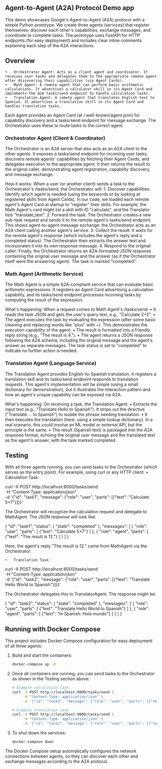 ## Agent-to-Agent (A2A) Protocol Demo app

This demo showcases Google's Agent-to-Agent (A2A) protocol with a simple Python prototype. We create three agents (services) that register themselves, discover each other's capabilities, exchange messages, and coordinate to complete tasks. The prototype uses FastAPI for HTTP endpoints (for easy deployment) and includes clear inline comments explaining each step of the A2A interactions.

## Overview
	•	Orchestrator Agent: Acts as a client agent and coordinator. It receives user tasks and delegates them to the appropriate remote agent after discovering their capabilities (via Agent Cards).
	•	Math Agent: A remote agent that can perform basic arithmetic calculations. It advertises a calculator skill in its Agent Card and implements the A2A tasks/send endpoint to handle calculation tasks.
	•	Translation Agent: A remote agent that translates English text to Spanish. It advertises a translation skill in its Agent Card and handles translation tasks.

Each agent provides an Agent Card (at /.well-known/agent.json) for capability discovery and a tasks/send endpoint for message exchange. The Orchestrator uses these to route tasks to the correct agent.

### Orchestrator Agent (Client & Coordinator)

The Orchestrator is an A2A server that also acts as an A2A client to the other agents. It exposes a tasks/send endpoint for incoming user tasks, discovers remote agents' capabilities by fetching their Agent Cards, and delegates execution to the appropriate agent. It then returns the result to the original caller, demonstrating agent registration, capability discovery, and message exchange.


How it works: When a user (or another client) sends a task to the Orchestrator's /tasks/send, the Orchestrator will:
	1.	Discover capabilities: Identify which agent is needed (using the keywords or by looking at registered skills from Agent Cards). In our code, we loaded each remote agent's Agent Card at startup to "register" their skills. For example, the Math Agent's card might list a skill with ID "calculate", and the Translator lists "translate_text".
	2.	Forward the task: The Orchestrator creates a new sub-task request and sends it to the remote agent's tasks/send endpoint. This shows agent-to-agent message exchange: the Orchestrator acts as an A2A client calling another agent's service.
	3.	Collect the result: It waits for the remote agent's response (which includes the agent's reply and a completed status). The Orchestrator then extracts the answer text and incorporates it into its own response message.
	4.	Respond to the original caller: Finally, the Orchestrator returns an A2A-formatted JSON response containing the original user message and the answer (as if the Orchestrator itself were the answering agent). The task is marked "completed".

### Math Agent (Arithmetic Service)

The Math Agent is a simple A2A-compliant service that can evaluate basic arithmetic expressions. It registers an Agent Card advertising a calculation capability, and its tasks/send endpoint processes incoming tasks by computing the result of the expression.


What's happening: When a request comes to Math Agent's /tasks/send:
	•	It reads the task JSON and gets the user's query text, e.g., "Calculate 2+2".
	•	The agent executes the task by evaluating the expression (after some basic cleaning and replacing words like "plus" with +). This demonstrates the execution capability of the agent.
	•	The result is formatted into a friendly reply string (e.g., "The result is 4.").
	•	The agent returns a JSON response following the A2A schema, including the original message and the agent's answer as separate messages. The task status is set to "completed" to indicate no further action is needed.

### Translation Agent (Language Service)

The Translation Agent provides English-to-Spanish translation. It registers a translation skill and its tasks/send endpoint responds to translation requests. This agent's implementation will be simple (using a small dictionary for demonstration), but it illustrates the interaction pattern and how an agent's unique capability can be exposed via A2A.

What's happening: On receiving a task, the Translation Agent:
	•	Extracts the input text (e.g., "Translate Hello to Spanish"). It strips out the directive ("Translate ... to Spanish") to isolate the phrase needing translation.
	•	It then executes the translation (here, using a simple lookup dictionary). In a real scenario, this could involve an ML model or external API, but the principle is the same.
	•	The result (Spanish text) is packaged into the A2A response format, echoing the original user message and the translated text as the agent's answer, with the task marked completed.



## Testing

With all three agents running, you can send tasks to the Orchestrator (which serves as the entry point). For example, using curl or any HTTP client:
	•	Calculation Task:

curl -X POST http://localhost:8000/tasks/send \
     -H "Content-Type: application/json" \
     -d '{"id": "task1", "message": {"role": "user", "parts": [{"text": "Calculate 5+7"}]}}'

The Orchestrator will recognize the calculation request and delegate to MathAgent. The JSON response will look like:

{
  "id": "task1",
  "status": { "state": "completed" },
  "messages": [
    { "role": "user", "parts": [ {"text": "Calculate 5+7"} ] },
    { "role": "agent", "parts": [ {"text": "The result is 12."} ] }
  ]
}

Here, the agent's reply "The result is 12." came from MathAgent via the Orchestrator.

	•	Translation Task:

curl -X POST http://localhost:8000/tasks/send \
     -H "Content-Type: application/json" \
     -d '{"id": "task2", "message": {"role": "user", "parts": [{"text": "Translate Hello World to Spanish"}]}}'

The Orchestrator delegates this to TranslatorAgent. The response might be:

{
  "id": "task2",
  "status": { "state": "completed" },
  "messages": [
    { "role": "user", "parts": [ {"text": "Translate Hello World to Spanish"} ] },
    { "role": "agent", "parts": [ {"text": "In Spanish: Hola mundo"} ] }
  ]
}

## Running with Docker Compose

This project includes Docker Compose configuration for easy deployment of all three agents:

1. Build and start the containers:
   ```bash
   docker-compose up -d
   ```

2. Once all containers are running, you can send tasks to the Orchestrator as shown in the Testing section above:

   ```bash
   # Example calculation task
   curl -X POST http://localhost:9000/tasks/send \
        -H "Content-Type: application/json" \
        -d '{"id": "task1", "message": {"role": "user", "parts": [{"text": "Calculate 5+7"}]}}'

   # Example translation task
   curl -X POST http://localhost:9000/tasks/send \
        -H "Content-Type: application/json" \
        -d '{"id": "task2", "message": {"role": "user", "parts": [{"text": "Translate Hello World to Spanish"}]}}'
   ```

3. To shut down the services:
   ```bash
   docker-compose down
   ```

The Docker Compose setup automatically configures the network connections between agents, so they can discover each other and exchange messages according to the A2A protocol.

